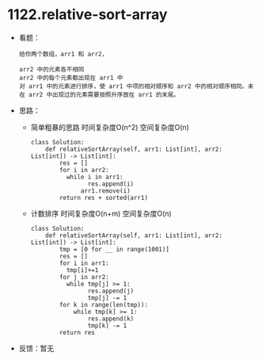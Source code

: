 # 1122.relative-sort-array

- 看题：

  ```
  给你两个数组，arr1 和 arr2，
  
  arr2 中的元素各不相同
  arr2 中的每个元素都出现在 arr1 中
  对 arr1 中的元素进行排序，使 arr1 中项的相对顺序和 arr2 中的相对顺序相同。未在 arr2 中出现过的元素需要按照升序放在 arr1 的末尾。
  ```

  

- 思路：

  - 简单粗暴的思路  时间复杂度O(n^2) 空间复杂度O(n)

    ```
    class Solution:
        def relativeSortArray(self, arr1: List[int], arr2: List[int]) -> List[int]:
            res = []
            for i in arr2:
              while i in arr1:
                    res.append(i)
                  arr1.remove(i)
            return res + sorted(arr1)
    ```
  
  - 计数排序 时间复杂度O(n+m) 空间复杂度O(n)
  
    ```
    class Solution:
        def relativeSortArray(self, arr1: List[int], arr2: List[int]) -> List[int]:
            tmp = [0 for __ in range(1001)]
            res = []
            for i in arr1:
              tmp[i]+=1
            for j in arr2:
              while tmp[j] >= 1:
                    res.append(j)
                    tmp[j] -= 1
            for k in range(len(tmp)):
                while tmp[k] >= 1:
                    res.append(k)
                    tmp[k] -= 1
            return res
    ```
  
    
  
- 反馈：暂无

